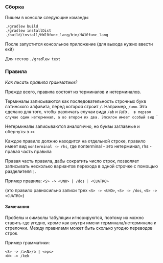 ### Сборка

Пишем в консоли следующие команды:

```
./gradlew build
./gradlew installDist
./build/install/HW10func_lang/bin/HW10func_lang
```

После запустится консольное приложение (для выхода нужно ввести exit)

Для тестов `./gradlew test`

### Правила

*Как писать правила грамматики?*

Прежде всего, правила состоят из терминалов и нетерминалов.

Терминалы записываются как последовательность строчных букв 
латинского алфавита, перед которой строит `/`. Например, `/uno`. Это сделано для того, чтобы различать случаи вида `/ab` и /a/b`, 
в первом случае один нетерминал, а во втором их два. Эпсилон имеет особый вид `<eps>`

Нетерминалы записываются аналогично, но буквы заглавные и обернуты в `<>`

Каждое правило должно находится на отдельной строке, правило имеет вид `nonterminal -> rhs`, 
  где nonterminal - это нетерминал, rhs - правая часть правила
  
Правая часть правила, дабы сократить число строк, позволяет записывать несколько вариантов перехода в одной строчке с 
помощью разделителя `|`.

Пример правила: `<S> -> <UNO> | /dos | <CUATRO>` 

(это правило равносильно записи трех `<S> -> <UNO>`, `<S> -> /dos`, `<S> -> <CUATRO>`)

#### Замечания

Пробелы и символы табуляции игнорируются, поэтому их можно ставить где угодно, кроме как внутри имени терминала/нетерминала и стрелочки.
Между правилами может быть сколько угодно переводов строк.

Пример грамматики:

```
<S> -> /a<N>/b | <eps>
<N> -> /kek
```

